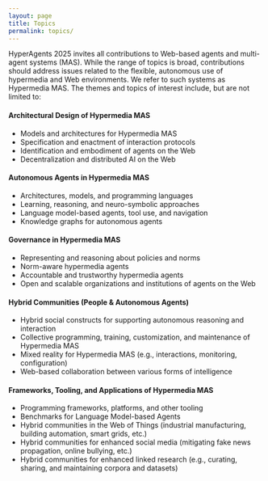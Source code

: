 ```yaml
---
layout: page
title: Topics
permalink: topics/
---
```

HyperAgents 2025 invites all contributions to Web-based agents and multi-agent systems (MAS). While the range of topics is broad, contributions should address issues related to the flexible, autonomous use of hypermedia and Web environments. We refer to such systems as Hypermedia MAS. The themes and topics of interest include, but are not limited to:

#### Architectural Design of Hypermedia MAS
* Models and architectures for Hypermedia MAS
* Specification and enactment of interaction protocols
* Identification and embodiment of agents on the Web
* Decentralization and distributed AI on the Web

#### Autonomous Agents in Hypermedia MAS
* Architectures, models, and programming languages
* Learning, reasoning, and neuro-symbolic approaches
* Language model-based agents, tool use, and navigation
* Knowledge graphs for autonomous agents

#### Governance in Hypermedia MAS
* Representing and reasoning about policies and norms
* Norm-aware hypermedia agents
* Accountable and trustworthy hypermedia agents
* Open and scalable organizations and institutions of agents on the Web

#### Hybrid Communities (People &amp; Autonomous Agents)
* Hybrid social constructs for supporting autonomous reasoning and interaction
* Collective programming, training, customization, and maintenance of Hypermedia MAS
* Mixed reality for Hypermedia MAS (e.g., interactions, monitoring, configuration)
* Web-based collaboration between various forms of intelligence

#### Frameworks, Tooling, and Applications of Hypermedia MAS
* Programming frameworks, platforms, and other tooling
* Benchmarks for Language Model-based Agents
* Hybrid communities in the Web of Things (industrial manufacturing, building automation, smart grids, etc.)
* Hybrid communities for enhanced social media (mitigating fake news propagation, online bullying, etc.)
* Hybrid communities for enhanced linked research (e.g., curating, sharing, and maintaining corpora and datasets)
